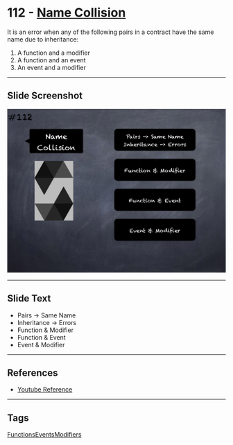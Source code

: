# 112 - [Name Collision](Name%20Collision.md)
It is an error when any of the following pairs in a contract have the same name due to inheritance: 

1. A function and a modifier 
2. A function and an event
3. An event and a modifier

___
## Slide Screenshot
![112.png](../../images/3.Solidity%20201/112.png)
___
## Slide Text
- Pairs -> Same Name
- Inheritance -> Errors
- Function & Modifier
- Function & Event
- Event & Modifier
___
## References
- [Youtube Reference](https://youtu.be/3bFgsmsQXrE?t=882)
___
## Tags
[Functions](../2.%20Solidity%20101/Functions.md)[Events](../2.%20Solidity%20101/Events.md)[Modifiers](../2.%20Solidity%20101/Modifiers.md)